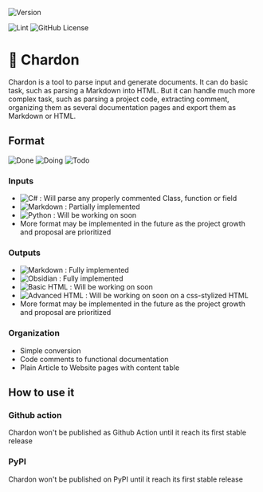 ![Version](https://img.shields.io/badge/dynamic/json?url=https%3A%2F%2Fraw.githubusercontent.com%2FPortevent%2FPortevent-Comments2Documentation%2Fmain%2FVERSION.json&query=%24.version&label=Version)

![Lint](https://github.com/Portevent/Portevent-Comments2Documentation/actions/workflows/pylint.yml/badge.svg)
![GitHub License](https://img.shields.io/github/license/Portevent/Portevent-Comments2Documentation)

# 🌷 Chardon

Chardon is a tool to parse input and generate documents.
It can do basic task, such as parsing a Markdown into HTML.
But it can handle much more complex task, such as parsing a project code, extracting comment, organizing them as several documentation pages and export them as Markdown or HTML.

## Format
![Done](https://img.shields.io/badge/Done-green)
![Doing](https://img.shields.io/badge/Doing-yellow)
![Todo](https://img.shields.io/badge/Todo-red)
### Inputs
- ![C#](https://img.shields.io/badge/C%23-green) : Will parse any properly commented Class, function or field
- ![Markdown](https://img.shields.io/badge/Markdown-yellow) : Partially implemented
- ![Python](https://img.shields.io/badge/Markdown-red) : Will be working on soon
- More format may be implemented in the future as the project growth and proposal are prioritized

### Outputs
- ![Markdown](https://img.shields.io/badge/Markdown-green) : Fully implemented
- ![Obsidian](https://img.shields.io/badge/ObsidianMarkdown-yellow) : Fully implemented
- ![Basic HTML](https://img.shields.io/badge/Basic_HTML-red) : Will be working on soon
- ![Advanced HTML](https://img.shields.io/badge/Advanced_HTML-red) : Will be working on soon on a css-stylized HTML
- More format may be implemented in the future as the project growth and proposal are prioritized

### Organization
- Simple conversion
- Code comments to functional documentation
- Plain Article to Website pages with content table

## How to use it
### Github action
Chardon won't be published as Github Action until it reach its first stable release

### PyPI
Chardon won't be published on PyPI until it reach its first stable release